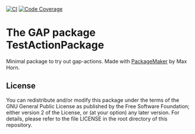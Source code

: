 [![CI](https://github.com/ssiccha/TestActionPackage/workflows/CI/badge.svg)](https://github.com/ssiccha/TestActionPackage/actions?query=workflow%3ACI+branch%3Amain)
[![Code Coverage](https://codecov.io/github/ssiccha/TestActionPackage/coverage.svg?branch=main&token=)](https://codecov.io/gh/ssiccha/TestActionPackage)


# The GAP package TestActionPackage

Minimal package to try out gap-actions.
Made with [PackageMaker](https://github.com/gap-system/PackageMaker) by Max Horn.

## License

You can redistribute and/or modify this package under the terms of the GNU General Public License as published by the Free Software Foundation; either version 2 of the License, or (at your option) any later version. For details, please refer to the file LICENSE in the root directory of this repository.
